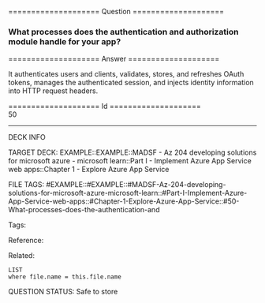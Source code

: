 ==================== Question ====================  

### What processes does the authentication and authorization module handle for your app?  

==================== Answer ====================  

It authenticates users and clients, validates, stores, and refreshes OAuth tokens, manages the authenticated session, and injects identity information into HTTP request headers.

==================== Id ====================  
50

---

DECK INFO

TARGET DECK: EXAMPLE::EXAMPLE::MADSF - Az 204 developing solutions for microsoft azure - microsoft learn::Part I - Implement Azure App Service web apps::Chapter 1 - Explore Azure App Service

FILE TAGS: #EXAMPLE::#EXAMPLE::#MADSF-Az-204-developing-solutions-for-microsoft-azure-microsoft-learn::#Part-I-Implement-Azure-App-Service-web-apps::#Chapter-1-Explore-Azure-App-Service::#50-What-processes-does-the-authentication-and

Tags:

Reference:

Related:

```dataview
LIST
where file.name = this.file.name
```

QUESTION STATUS: Safe to store

